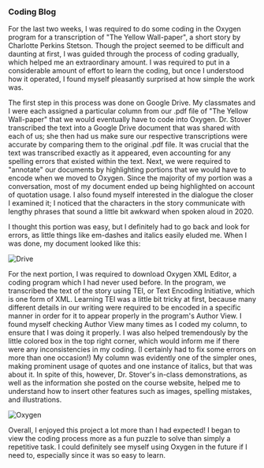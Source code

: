 ### Coding Blog

For the last two weeks, I was required to do some coding in the Oxygen program for a transcription of "The Yellow
Wall-paper", a short story by Charlotte Perkins Stetson. Though the project seemed to be difficult and daunting at first,
I was guided through the process of coding gradually, which helped me an extraordinary amount. I was required to put in
a considerable amount of effort to learn the coding, but once I understood how it operated, I found myself pleasantly
surprised at how simple the work was. 

The first step in this process was done on Google Drive. My classmates and I were each assigned a particular column from
our .pdf file of "The Yellow Wall-paper" that we would eventually have to code into Oxygen. Dr. Stover transcribed the text
into a Google Drive document that was shared with each of us; she then had us make sure our respective transcriptions were
accurate by comparing them to the original .pdf file. It was crucial that the text was transcribed exactly as it appeared, even 
accounting for any spelling errors that existed within the text. Next, we were required to "annotate" our documents by highlighting
portions that we would have to encode when we moved to Oxygen. Since the majority of my portion was a conversation, most
of my document ended up being highlighted on account of quotation usage. I also found myself interested in the dialogue
the closer I examined it; I noticed that the characters in the story communicate with lengthy phrases that sound a little
bit awkward when spoken aloud in 2020. 

I thought this portion was easy, but I definitely had to go back and look for errors, as little things like em-dashes and
italics easily eluded me. When I was done, my document looked like this:

![Drive](https://kazjohnstone.github.io/kazjohnstone.github.io/images/drive.png)

For the next portion, I was required to download Oxygen XML Editor, a coding program which I had never used before. In the 
program, we transcribed the text of the story using TEI, or Text Encoding Initiative, which is one form of XML. 
Learning TEI was a little bit tricky at first, because many different details in our writing were required to be encoded
in a specific manner in order for it to appear properly in the program's Author View. I found myself checking Author View
many times as I coded my column, to ensure that I was doing it properly.
I was also helped tremendously by the little colored box in the top right corner, which would inform me if there were any 
inconsistencies in my coding. (I certainly had to fix some errors on more than one occasion!)
My column was evidently one of the simpler ones, making prominent usage of quotes and one instance of italics, but that was
about it. In spite of this, however, Dr. Stover's in-class demonstrations, as well as the information she posted on the course
website, helped me to understand how to insert other features such as images, spelling mistakes, and illustrations.

![Oxygen](https://kazjohnstone.github.io/kazjohnstone.github.io/images/oxygen.png)

Overall, I enjoyed this project a lot more than I had expected! I began to view the coding process more as a fun puzzle to solve
than simply a repetitive task. I could definitely see myself using Oxygen in the future if I need to, especially since it was
so easy to learn.
  
